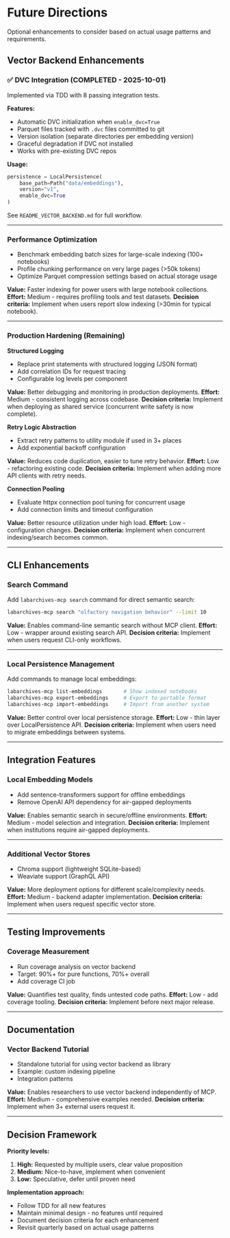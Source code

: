 # Future Directions

Optional enhancements to consider based on actual usage patterns and requirements.

## Vector Backend Enhancements

### ✅ DVC Integration (COMPLETED - 2025-10-01)
Implemented via TDD with 8 passing integration tests.

**Features:**
- Automatic DVC initialization when `enable_dvc=True`
- Parquet files tracked with `.dvc` files committed to git
- Version isolation (separate directories per embedding version)
- Graceful degradation if DVC not installed
- Works with pre-existing DVC repos

**Usage:**
```python
persistence = LocalPersistence(
    base_path=Path("data/embeddings"),
    version="v1",
    enable_dvc=True
)
```

See `README_VECTOR_BACKEND.md` for full workflow.

---

### Performance Optimization
- Benchmark embedding batch sizes for large-scale indexing (100+ notebooks)
- Profile chunking performance on very large pages (>50k tokens)
- Optimize Parquet compression settings based on actual storage usage

**Value:** Faster indexing for power users with large notebook collections.
**Effort:** Medium - requires profiling tools and test datasets.
**Decision criteria:** Implement when users report slow indexing (>30min for typical notebook).

---

### Production Hardening (Remaining)

**Structured Logging**
- Replace print statements with structured logging (JSON format)
- Add correlation IDs for request tracing
- Configurable log levels per component

**Value:** Better debugging and monitoring in production deployments.
**Effort:** Medium - consistent logging across codebase.
**Decision criteria:** Implement when deploying as shared service (concurrent write safety is now complete).

**Retry Logic Abstraction**
- Extract retry patterns to utility module if used in 3+ places
- Add exponential backoff configuration

**Value:** Reduces code duplication, easier to tune retry behavior.
**Effort:** Low - refactoring existing code.
**Decision criteria:** Implement when adding more API clients with retry needs.

**Connection Pooling**
- Evaluate httpx connection pool tuning for concurrent usage
- Add connection limits and timeout configuration

**Value:** Better resource utilization under high load.
**Effort:** Low - configuration changes.
**Decision criteria:** Implement when concurrent indexing/search becomes common.

---

## CLI Enhancements

### Search Command
Add `labarchives-mcp search` command for direct semantic search:
```bash
labarchives-mcp search "olfactory navigation behavior" --limit 10
```

**Value:** Enables command-line semantic search without MCP client.
**Effort:** Low - wrapper around existing search API.
**Decision criteria:** Implement when users request CLI-only workflows.

---

### Local Persistence Management
Add commands to manage local embeddings:
```bash
labarchives-mcp list-embeddings       # Show indexed notebooks
labarchives-mcp export-embeddings     # Export to portable format
labarchives-mcp import-embeddings     # Import from another system
```

**Value:** Better control over local persistence storage.
**Effort:** Low - thin layer over LocalPersistence API.
**Decision criteria:** Implement when users need to migrate embeddings between systems.

---

## Integration Features

### Local Embedding Models
- Add sentence-transformers support for offline embeddings
- Remove OpenAI API dependency for air-gapped deployments

**Value:** Enables semantic search in secure/offline environments.
**Effort:** Medium - model selection and integration.
**Decision criteria:** Implement when institutions require air-gapped deployments.

---

### Additional Vector Stores
- Chroma support (lightweight SQLite-based)
- Weaviate support (GraphQL API)

**Value:** More deployment options for different scale/complexity needs.
**Effort:** Medium - backend adapter implementation.
**Decision criteria:** Implement when users request specific vector store.

---

## Testing Improvements

### Coverage Measurement
- Run coverage analysis on vector backend
- Target: 90%+ for pure functions, 70%+ overall
- Add coverage CI job

**Value:** Quantifies test quality, finds untested code paths.
**Effort:** Low - add coverage tooling.
**Decision criteria:** Implement before next major release.

---

## Documentation

### Vector Backend Tutorial
- Standalone tutorial for using vector backend as library
- Example: custom indexing pipeline
- Integration patterns

**Value:** Enables researchers to use vector backend independently of MCP.
**Effort:** Medium - comprehensive examples needed.
**Decision criteria:** Implement when 3+ external users request it.

---

## Decision Framework

**Priority levels:**
1. **High:** Requested by multiple users, clear value proposition
2. **Medium:** Nice-to-have, implement when convenient
3. **Low:** Speculative, defer until proven need

**Implementation approach:**
- Follow TDD for all new features
- Maintain minimal design - no features until required
- Document decision criteria for each enhancement
- Revisit quarterly based on actual usage patterns
